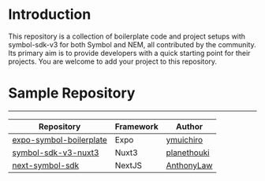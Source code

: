# Introduction

This repository is a collection of boilerplate code and project setups with symbol-sdk-v3 for both Symbol and NEM, all contributed by the community. Its primary aim is to provide developers with a quick starting point for their projects. You are welcome to add your project to this repository.

# Sample Repository
-------------------
Repository | Framework | Author
------------|------------|------------
[expo-symbol-boilerplate](https://github.com/ymuichiro/expo-symbol-boilerplate) | Expo | [ymuichiro](https://github.com/ymuichiro)
[symbol-sdk-v3-nuxt3](https://github.com/ymuichiro/expo-symbol-boilerplate) | Nuxt3 | [planethouki](https://github.com/planethouki)
[next-symbol-sdk](https://github.com/AnthonyLaw/next-symbol-sdk) | NextJS | [AnthonyLaw](https://github.com/AnthonyLaw)
